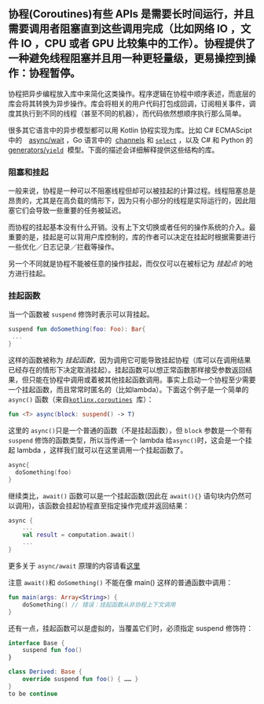 ## 协程(Coroutines)有些 APIs 是需要长时间运行，并且需要调用者阻塞直到这些调用完成（比如网络 IO ，文件 IO ，CPU 或者 GPU 比较集中的工作）。协程提供了一种避免线程阻塞并且用一种更轻量级，更易操控到操作：协程暂停。



协程把异步编程放入库中来简化这类操作。程序逻辑在协程中顺序表述，而底层的库会将其转换为异步操作。库会将相关的用户代码打包成回调，订阅相关事件，调度其执行到不同的线程（甚至不同的机器），而代码依然想顺序执行那么简单。

很多其它语言中的异步模型都可以用 Kotlin 协程实现为库。比如 C# ECMAScipt  中的　[async/wait](https://github.com/Kotlin/kotlinx.coroutines/blob/master/coroutines-guide.md#composing-suspending-functions) ，Go 语言中的  [channels](https://github.com/Kotlin/kotlinx.coroutines/blob/master/coroutines-guide.md#channels) 和 [`select`](https://github.com/Kotlin/kotlinx.coroutines/blob/master/coroutines-guide.md#select-expression) ，以及 C# 和 Python 的 [generators/`yield`](http://kotlinlang.org/docs/reference/coroutines.html##generators-api-in-kotlincoroutines)  模型。下面的描述会详细解释提供这些结构的库。



### 阻塞和挂起
一般来说，协程是一种可以不阻塞线程但却可以被挂起的计算过程。线程阻塞总是昂贵的，尤其是在高负载的情形下，因为只有小部分的线程是实际运行的，因此阻塞它们会导致一些重要的任务被延迟。

而协程的挂起基本没有什么开销。没有上下文切换或者任何的操作系统的介入。最重要的是，挂起是可以背用户库控制的，库的作者可以决定在挂起时根据需要进行一些优化／日志记录／拦截等操作。

另一个不同就是协程不能被任意的操作挂起，而仅仅可以在被标记为 *挂起点*  的地方进行挂起。

### 挂起函数
当一个函数被 `suspend` 修饰时表示可以背挂起。

```kotlin
suspend fun doSomething(foo: Foo): Bar{
 ... 
}
```
这样的函数被称为 *挂起函数*，因为调用它可能导致挂起协程（库可以在调用结果已经存在的情形下决定取消挂起）。挂起函数可以想正常函数那样接受参数返回结果，但只能在协程中调用或着被其他挂起函数调用。事实上启动一个协程至少需要一个挂起函数，而且常常时匿名的（比如lambda）。下面这个例子是一个简单的`async()` 函数（来自[`kotlinx.coroutines`](http://kotlinlang.org/docs/reference/coroutines.html#generators-api-in-kotlincoroutines)  库）：

```kotlin
fun <T> async(block: suspend() -> T)
```

这里的 `async()`只是一个普通的函数（不是挂起函数），但 `block` 参数是一个带有 `suspend` 修饰的函数类型，所以当传递一个 lambda 给`async()`时，这会是一个挂起 lambda ，这样我们就可以在这里调用一个挂起函数了。

```kotlin
async{
  doSomething(foo)
}
```

继续类比，`await()` 函数可以是一个挂起函数(因此在 `await(){}` 语句块内仍然可以调用)，该函数会挂起协程直至指定操作完成并返回结果：

```kotlin
async {
    ...
    val result = computation.await()
    ...
}
```

更多关于 `async/await` 原理的内容请看[这里](https://github.com/Kotlin/kotlinx.coroutines/blob/master/coroutines-guide.md#composing-suspending-functions)

注意 `await()`和 `doSomething()` 不能在像 main() 这样的普通函数中调用： 

```kotlin
fun main(args: Array<String>) {
    doSomething() // 错误：挂起函数从非协程上下文调用
}
```
还有一点，挂起函数可以是虚拟的，当覆盖它们时，必须指定 suspend 修饰符：

```kotlin
interface Base {
    suspend fun foo()
}

class Derived: Base {
    override suspend fun foo() { …… }
}
to be continue
```


